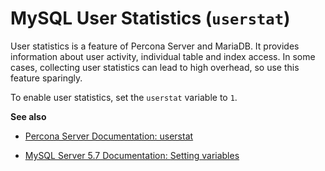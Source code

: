 # MySQL User Statistics (`userstat`)

User statistics is a feature of Percona Server and MariaDB.  It provides
information about user activity, individual table and index access.  In some
cases, collecting user statistics can lead to high overhead, so use this feature
sparingly.

To enable user statistics, set the `userstat` variable to `1`.

**See also**

* [Percona Server Documentation: userstat](https://www.percona.com/doc/percona-server/5.7/diagnostics/user_stats.html#userstat)

* [MySQL Server 5.7 Documentation: Setting variables](https://dev.mysql.com/doc/refman/5.7/en/set-variable.html)

